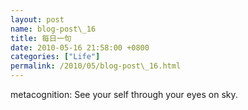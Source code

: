 ```yaml
---  
layout: post  
name: blog-post\_16  
title: 每日一句  
date: 2010-05-16 21:58:00 +0800  
categories: ["Life"]  
permalink: /2010/05/blog-post\_16.html  
---  
```

metacognition: See your self through your eyes on sky.
